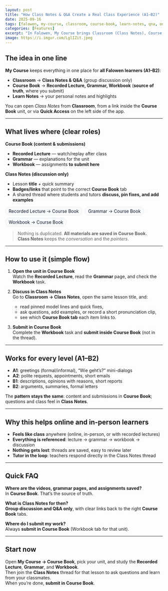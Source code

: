 ```yaml
---
layout: post
title: "How Class Notes & Q&A Create a Real Class Experience (A1–B2)"
date: 2025-09-16
tags: [falowen, my-course, classroom, course-book, learn-notes, qna, online, in-person, a1, a2, b1, b2]
categories: [Features]
excerpt: "In Falowen, My Course brings Classroom (Class Notes), Course Book, and Learn Notes together. All content lives in Course Book; Class Notes is for group discussion with clear links to the right tab."
image: https://i.imgur.com/LglIZit.jpeg
---
```


<style>
.badges{display:flex;gap:8px;flex-wrap:wrap;margin:8px 0}
.badge{border:1px solid #e2e8f0;border-radius:999px;padding:4px 10px;background:#f8fafc;color:#0f172a}
</style>

## The idea in one line

**My Course** keeps everything in one place for **all Falowen learners (A1–B2)**:

- **Classroom** → **Class Notes & Q&A** (group discussion only)  
- **Course Book** → **Recorded Lecture, Grammar, Workbook** (**source of truth**, where you submit)  
- **Learn Notes** → your personal notes and highlights

You can open *Class Notes* from **Classroom**, from a link inside the **Course Book** unit, or via **Quick Access** on the left side of the app.

---

## What lives where (clear roles)

**Course Book (content & submissions)**
- **Recorded Lecture** — watch/replay after class  
- **Grammar** — explanations for the unit  
- **Workbook** — assignments **to submit here**

**Class Notes (discussion only)**
- Lesson **title** + quick summary  
- **Badges/links** that point to the correct **Course Book** tab  
- A shared thread where students and tutors **discuss, pin fixes, and add examples**

<div class="badges">
  <div class="badge">Recorded Lecture → Course Book</div>
  <div class="badge">Grammar → Course Book</div>
  <div class="badge">Workbook → Course Book</div>
</div>

> Nothing is duplicated. **All materials are saved in Course Book.**  
> **Class Notes** keeps the *conversation* and the *pointers*.

---

## How to use it (simple flow)

1) **Open the unit in Course Book**  
   Watch the **Recorded Lecture**, read the **Grammar** page, and check the **Workbook** task.

2) **Discuss in Class Notes**  
   Go to **Classroom → Class Notes**, open the same lesson title, and:  
   - read pinned model lines and quick fixes,  
   - ask questions, add examples, or record a short pronunciation clip,  
   - see which **Course Book tab** each item links to.

3) **Submit in Course Book**  
   Complete the **Workbook** task and **submit inside Course Book** (not in the thread).

---

## Works for every level (A1–B2)

- **A1**: greetings (formal/informal), “Wie geht’s?” mini-dialogs  
- **A2**: polite requests, appointments, short emails  
- **B1**: descriptions, opinions with reasons, short reports  
- **B2**: arguments, summaries, formal letters

The **pattern stays the same**: content and submissions in **Course Book**; questions and class feel in **Class Notes**.

---

## Why this helps online and in-person learners

- **Feels like class** anywhere (online, in-person, or with recorded lectures)  
- **Everything is referenced**: lecture → grammar → workbook → discussion  
- **Nothing gets lost**: threads are saved, easy to review later  
- **Tutor in the loop**: teachers respond directly in the Class Notes thread

---

## Quick FAQ

**Where are the videos, grammar pages, and assignments saved?**  
In **Course Book**. That’s the source of truth.

**What is Class Notes for then?**  
**Group discussion and Q&A only**, with clear links back to the right **Course Book** tabs.

**Where do I submit my work?**  
Always **submit in Course Book** (Workbook tab for that unit).

---

## Start now

Open **My Course → Course Book**, pick your unit, and study the **Recorded Lecture**, **Grammar**, and **Workbook**.  
Then join the **Class Notes** thread for that lesson to ask questions and learn from your classmates.  
When you’re done, **submit in Course Book**.
